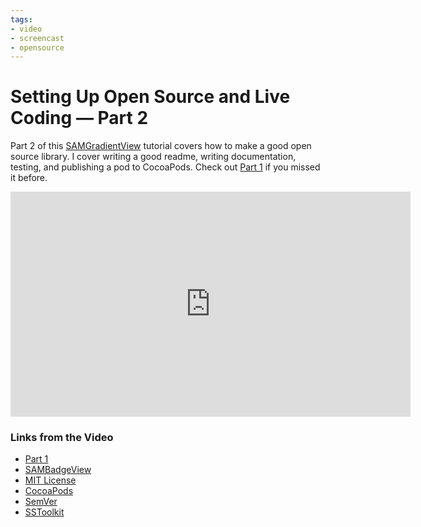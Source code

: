 ```yaml
---
tags:
- video
- screencast
- opensource
---
```


# Setting Up Open Source and Live Coding — Part 2

Part 2 of this [SAMGradientView](https://github.com/soffes/SAMGradientView) tutorial covers how to make a good open source library. I cover writing a good readme, writing documentation, testing, and publishing a pod to CocoaPods. Check out [Part 1](http://sam.roon.io/setting-up-open-source-and-live-coding-part-1) if you missed it before.

<iframe src="http://player.vimeo.com/video/69442210?title=0&amp;byline=0&amp;portrait=0&amp;color=f6291d" width="640" height="360" frameborder="0" webkitAllowFullScreen mozallowfullscreen allowFullScreen></iframe>

### Links from the Video

* [Part 1](http://sam.roon.io/setting-up-open-source-and-live-coding-part-1)
* [SAMBadgeView](https://github.com/soffes/SAMBadgeView)
* [MIT License](https://en.wikipedia.org/wiki/MIT_License)
* [CocoaPods](https://cocoapods.org)
* [SemVer](https://semver.org)
* [SSToolkit](https://github.com/soffes/sstoolkit)

